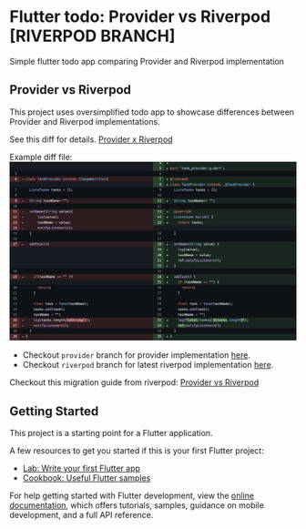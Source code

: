 # Flutter todo: Provider vs Riverpod [RIVERPOD BRANCH]
Simple flutter todo app comparing Provider and Riverpod implementation

## Provider vs Riverpod

This project uses oversimplified todo app to showcase differences between Provider and Riverpod implementations.

See this diff for details.
[Provider x Riverpod](https://github.com/talhahasanzia/flutter-todo/pull/1/files)

Example diff file:
![diff](https://github.com/talhahasanzia/flutter-todo/blob/master/screenshots/ss.png)


- Checkout `provider` branch for provider implementation [here](https://github.com/talhahasanzia/flutter-todo/tree/provider).
- Checkout `riverpod` branch for latest riverpod implementation [here](https://github.com/talhahasanzia/flutter-todo/tree/riverpod).

Checkout this migration guide from riverpod: [Provider vs Riverpod](https://riverpod.dev/docs/from_provider/provider_vs_riverpod)


## Getting Started

This project is a starting point for a Flutter application.

A few resources to get you started if this is your first Flutter project:

- [Lab: Write your first Flutter app](https://docs.flutter.dev/get-started/codelab)
- [Cookbook: Useful Flutter samples](https://docs.flutter.dev/cookbook)

For help getting started with Flutter development, view the
[online documentation](https://docs.flutter.dev/), which offers tutorials,
samples, guidance on mobile development, and a full API reference.
